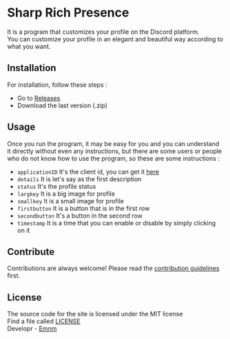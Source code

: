 # Sharp Rich Presence 

It is a program that customizes your profile on the Discord platform. <br>You can customize your profile in an elegant and beautiful way according to what you want.

## Installation
For installation, follow these steps :
- Go to [Releases](https://github.com/Enmn/SharpRPC/releases/tag/SharpRPC)
- Download the last version (.zip)


## Usage
Once you run the program, it may be easy for you and you can understand it directly without even any instructions, but there are some users or people who do not know how to use the program, so these are some instructions :
- `applicationID` It's the client id, you can get it [here](https://discord.com/developers/applications)
- `details` It is let's say as the first description
- `status` It's the profile status
- `largkey` It is a big image for profile
- `smallkey` It is a small image for  profile
- `firstbutton` It is a button that is in the first row
- `secondbutton` It's a button in the second row
- `timestamp` It is a time that you can enable or disable by simply clicking on it 

## Contribute
Contributions are always welcome!
Please read the [contribution guidelines](contributing.md) first.

## License
The source code for the site is licensed under the MIT license<br/>
Find a file called [LICENSE](LICENSE)<br/>
Developr - [Emnm](https://github.com/Enmn)

